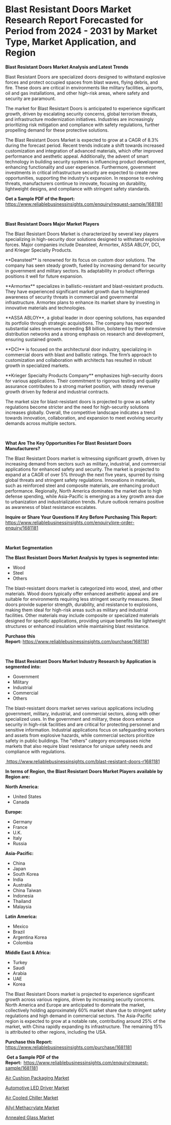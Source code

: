 <p><h1>Blast Resistant Doors Market Research Report Forecasted for Period from 2024 -  2031 by Market Type, Market Application, and Region</h1></p><p><strong>Blast Resistant Doors Market Analysis and Latest Trends</strong></p>
<p><p>Blast Resistant Doors are specialized doors designed to withstand explosive forces and protect occupied spaces from blast waves, flying debris, and fire. These doors are critical in environments like military facilities, airports, oil and gas installations, and other high-risk areas, where safety and security are paramount. </p><p>The market for Blast Resistant Doors is anticipated to experience significant growth, driven by escalating security concerns, global terrorism threats, and infrastructure modernization initiatives. Industries are increasingly prioritizing risk mitigation and compliance with safety regulations, further propelling demand for these protective solutions. </p><p>The Blast Resistant Doors Market is expected to grow at a CAGR of 8.3% during the forecast period. Recent trends indicate a shift towards increased customization and integration of advanced materials, which offer improved performance and aesthetic appeal. Additionally, the advent of smart technology in building security systems is influencing product development, enhancing functionality and user experience. Furthermore, government investments in critical infrastructure security are expected to create new opportunities, supporting the industry's expansion. In response to evolving threats, manufacturers continue to innovate, focusing on durability, lightweight designs, and compliance with stringent safety standards.</p></p>
<p><strong>Get a Sample PDF of the Report:&nbsp;</strong> <a href="https://www.reliablebusinessinsights.com/enquiry/request-sample/1681181?utm_campaign=1674&utm_medium=2&utm_source=Github&utm_content=ia&utm_term=16122024&utm_id=blast-resistant-doors">https://www.reliablebusinessinsights.com/enquiry/request-sample/1681181</a></p>
<p>&nbsp;</p>
<p><strong>Blast Resistant Doors Major Market Players</strong></p>
<p><p>The Blast Resistant Doors Market is characterized by several key players specializing in high-security door solutions designed to withstand explosive forces. Major companies include Deansteel, Armortex, ASSA ABLOY, DCI, and Krieger Specialty Products.</p><p>**Deansteel** is renowned for its focus on custom door solutions. The company has seen steady growth, fueled by increasing demand for security in government and military sectors. Its adaptability in product offerings positions it well for future expansion.</p><p>**Armortex** specializes in ballistic-resistant and blast-resistant products. They have experienced significant market growth due to heightened awareness of security threats in commercial and governmental infrastructure. Armortex plans to enhance its market share by investing in innovative materials and technologies.</p><p>**ASSA ABLOY**, a global leader in door opening solutions, has expanded its portfolio through strategic acquisitions. The company has reported substantial sales revenues exceeding $8 billion, bolstered by their extensive distribution networks and a strong emphasis on research and development, ensuring sustained growth.</p><p>**DCI** is focused on the architectural door industry, specializing in commercial doors with blast and ballistic ratings. The firm’s approach to customization and collaboration with architects has resulted in robust growth in specialized markets.</p><p>**Krieger Specialty Products Company** emphasizes high-security doors for various applications. Their commitment to rigorous testing and quality assurance contributes to a strong market position, with steady revenue growth driven by federal and industrial contracts.</p><p>The market size for blast-resistant doors is projected to grow as safety regulations become stricter and the need for high-security solutions increases globally. Overall, the competitive landscape indicates a trend towards innovation, collaboration, and expansion to meet evolving security demands across multiple sectors.</p></p>
<p>&nbsp;</p>
<p><strong>What Are The Key Opportunities For Blast Resistant Doors Manufacturers?</strong></p>
<p><p>The Blast Resistant Doors market is witnessing significant growth, driven by increasing demand from sectors such as military, industrial, and commercial applications for enhanced safety and security. The market is projected to expand at a CAGR of over 5% through the next five years, spurred by rising global threats and stringent safety regulations. Innovations in materials, such as reinforced steel and composite materials, are enhancing product performance. Regionally, North America dominates the market due to high defense spending, while Asia-Pacific is emerging as a key growth area due to urbanization and industrialization trends. Future outlook remains positive as awareness of blast resistance escalates.</p></p>
<p><strong>Inquire or Share Your Questions If Any Before Purchasing This Report:</strong> <a href="https://www.reliablebusinessinsights.com/enquiry/pre-order-enquiry/1681181?utm_campaign=1674&utm_medium=2&utm_source=Github&utm_content=ia&utm_term=16122024&utm_id=blast-resistant-doors">https://www.reliablebusinessinsights.com/enquiry/pre-order-enquiry/1681181</a></p>
<p>&nbsp;</p>
<p><strong>Market Segmentation</strong></p>
<p><strong>The Blast Resistant Doors Market Analysis by types is segmented into:</strong></p>
<p><ul><li>Wood</li><li>Steel</li><li>Others</li></ul></p>
<p><p>The blast-resistant doors market is categorized into wood, steel, and other materials. Wood doors typically offer enhanced aesthetic appeal and are suitable for environments requiring less stringent security measures. Steel doors provide superior strength, durability, and resistance to explosions, making them ideal for high-risk areas such as military and industrial facilities. Other materials may include composite or specialized materials designed for specific applications, providing unique benefits like lightweight structures or enhanced insulation while maintaining blast resistance.</p></p>
<p><strong>Purchase this Report:&nbsp;</strong><a href="https://www.reliablebusinessinsights.com/purchase/1681181?utm_campaign=1674&utm_medium=2&utm_source=Github&utm_content=ia&utm_term=16122024&utm_id=blast-resistant-doors">https://www.reliablebusinessinsights.com/purchase/1681181</a></p>
<p>&nbsp;</p>
<p><strong>The Blast Resistant Doors Market Industry Research by Application is segmented into:</strong></p>
<p><ul><li>Government</li><li>Military</li><li>Industrial</li><li>Commercial</li><li>Others</li></ul></p>
<p><p>The blast-resistant doors market serves various applications including government, military, industrial, and commercial sectors, along with other specialized uses. In the government and military, these doors enhance security in high-risk facilities and are critical for protecting personnel and sensitive information. Industrial applications focus on safeguarding workers and assets from explosive hazards, while commercial sectors prioritize safety in public buildings. The "others" category encompasses niche markets that also require blast resistance for unique safety needs and compliance with regulations.</p></p>
<p><a href="https://www.reliablebusinessinsights.com/blast-resistant-doors-r1681181?utm_campaign=1674&utm_medium=2&utm_source=Github&utm_content=ia&utm_term=16122024&utm_id=blast-resistant-doors">&nbsp;https://www.reliablebusinessinsights.com/blast-resistant-doors-r1681181</a></p>
<p><strong>In terms of Region, the Blast Resistant Doors Market Players available by Region are:</strong></p>
<p>
    <p> <strong> North America: </strong>
        <ul>
            <li>United States</li>
            <li>Canada</li>
        </ul>
        </p> 
    <p> <strong> Europe: </strong>
        <ul>
            <li>Germany</li>
            <li>France</li>
            <li>U.K.</li>
            <li>Italy</li>
            <li>Russia</li>
        </ul>
        </p> 
    <p> <strong> Asia-Pacific: </strong>
        <ul>
            <li>China</li>
            <li>Japan</li>
            <li>South Korea</li>
            <li>India</li>
            <li>Australia</li>
            <li>China Taiwan</li>
            <li>Indonesia</li>
            <li>Thailand</li>
            <li>Malaysia</li>
        </ul>
        </p> 
    <p> <strong> Latin America: </strong>
        <ul>
            <li>Mexico</li>
            <li>Brazil</li>
            <li>Argentina Korea</li>
            <li>Colombia</li>
        </ul>
        </p> 
    <p> <strong> Middle East & Africa: </strong>
        <ul>
            <li>Turkey</li>
            <li>Saudi</li>
            <li>Arabia</li>
            <li>UAE</li>
            <li>Korea</li>
        </ul>
    </p>
    </p>
<p><p>The Blast Resistant Doors market is projected to experience significant growth across various regions, driven by increasing security concerns. North America and Europe are anticipated to dominate the market, collectively holding approximately 60% market share due to stringent safety regulations and high demand in commercial sectors. The Asia-Pacific region is expected to grow at a notable rate, contributing around 25% of the market, with China rapidly expanding its infrastructure. The remaining 15% is attributed to other regions, including the USA.</p></p>
<p><strong>Purchase this Report: </strong><a href="https://www.reliablebusinessinsights.com/purchase/1681181?utm_campaign=1674&utm_medium=2&utm_source=Github&utm_content=ia&utm_term=16122024&utm_id=blast-resistant-doors">https://www.reliablebusinessinsights.com/purchase/1681181</a></p>
<p>&nbsp;<strong>Get a Sample PDF of the Report:&nbsp;&nbsp;</strong><a href="https://www.reliablebusinessinsights.com/enquiry/request-sample/1681181?utm_campaign=1674&utm_medium=2&utm_source=Github&utm_content=ia&utm_term=16122024&utm_id=blast-resistant-doors">https://www.reliablebusinessinsights.com/enquiry/request-sample/1681181</a></p>
<p><strong></strong></p>
<p><p><a href="https://www.linkedin.com/pulse/air-cushion-packaging-market-analysis-report-2024-2031-key-insights-polxc?utm_campaign=1674&utm_medium=2&utm_source=Github&utm_content=ia&utm_term=16122024&utm_id=blast-resistant-doors">Air Cushion Packaging Market</a></p><p><a href="https://www.linkedin.com/pulse/exploring-growth-potential-automotive-led-driver-market-iyzme?utm_campaign=1674&utm_medium=2&utm_source=Github&utm_content=ia&utm_term=16122024&utm_id=blast-resistant-doors">Automotive LED Driver Market</a></p><p><a href="https://www.linkedin.com/pulse/evaluating-air-cooled-chiller-market-2024-2031-trends-growth-zybje?utm_campaign=1674&utm_medium=2&utm_source=Github&utm_content=ia&utm_term=16122024&utm_id=blast-resistant-doors">Air Cooled Chiller Market</a></p><p><a href="https://www.linkedin.com/pulse/swot-analysis-regional-outlook-deployment-revenue-forecasts-global-ek9yc?utm_campaign=1674&utm_medium=2&utm_source=Github&utm_content=ia&utm_term=16122024&utm_id=blast-resistant-doors">Allyl Methacrylate Market</a></p><p><a href="https://www.linkedin.com/pulse/future-growth-prospects-annealed-glass-market-size-expected-rise-vy5cc?utm_campaign=1674&utm_medium=2&utm_source=Github&utm_content=ia&utm_term=16122024&utm_id=blast-resistant-doors">Annealed Glass Market</a></p></p>